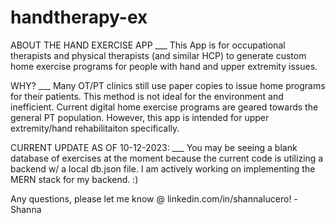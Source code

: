 # handtherapy-ex
ABOUT THE HAND EXERCISE APP ___ 
This App is for occupational therapists and physical therapists (and similar HCP) to generate
custom home exercise programs for people with hand and upper extremity issues. 

WHY? ___
Many OT/PT clinics still use paper copies to issue home programs for their patients. 
This method is not ideal for the environment and inefficient. 
Current digital home exercise programs are geared towards the general PT population. 
However, this app is intended for upper extremity/hand rehabilitaiton specifically. 

CURRENT UPDATE AS OF 10-12-2023: ___ 
You may be seeing a blank database of exercises at the moment
because the current code is utilizing a backend w/ a local db.json file.
I am actively working on implementing the MERN stack for my backend. :)

Any questions, please let me know @ linkedin.com/in/shannalucero!
-Shanna
